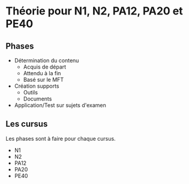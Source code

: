# Théorie pour N1, N2, PA12, PA20 et PE40

## Phases
* Détermination du contenu
  * Acquis de départ
  * Attendu à la fin
  * Basé sur le MFT
* Création supports
  * Outils
  * Documents
* Application/Test sur sujets d'examen

## Les cursus
Les phases sont à faire pour chaque cursus.
* N1
* N2
* PA12
* PA20
* PE40